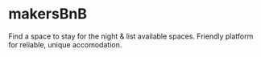 # makersBnB

Find a space to stay for the night & list available spaces. Friendly platform for reliable, unique accomodation.



